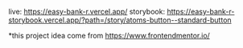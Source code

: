 live: https://easy-bank-r.vercel.app/
storybook: https://easy-bank-r-storybook.vercel.app/?path=/story/atoms-button--standard-button




*this project idea come from https://www.frontendmentor.io/
